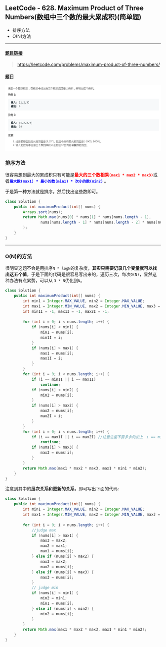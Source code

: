﻿## LeetCode - 628. Maximum Product of Three Numbers(数组中三个数的最大累成积)(简单题)
* 排序方法
* O(N)方法

***
#### [题目链接](https://leetcode.com/problems/maximum-product-of-three-numbers/)

> https://leetcode.com/problems/maximum-product-of-three-numbers/

#### 题目
![在这里插入图片描述](images/628_t.png)
### 排序方法
很容易想到最大的累成积只有可能是<font color= red>**最大的三个数相乘`(max1 * max2 * max3)`**</font>或者<font color = blue>**`最大数(max1) * 最小的数(min1) * 次小的数(min2)`**</font> 。

于是第一种方法就是排序，然后找出这些数即可。

```java
class Solution {
    public int maximumProduct(int[] nums) {
        Arrays.sort(nums);
        return Math.max(nums[0] * nums[1] * nums[nums.length - 1],
                nums[nums.length - 1] * nums[nums.length - 2] * nums[nums.length - 3]
        );
    }
}
```

***
### O(N)的方法
很明显这题不会是用排序`N * logN`的复杂度，**其实只需要记录几个变量就可以找出这五个值**，于是下面的代码是很容易写出来的，遍历三次，每次`O(N)`，显然这种办法有点累赘，可以从 `3 * N`优化到`N`。

```java
class Solution {
    public int maximumProduct(int[] nums) {
        int min1 = Integer.MAX_VALUE, min2 = Integer.MAX_VALUE;
        int max1 = Integer.MIN_VALUE, max2 = Integer.MIN_VALUE, max3 = Integer.MIN_VALUE;
        int min1I = -1, max1I = -1, max2I = -1;

        for (int i = 0; i < nums.length; i++) {
            if (nums[i] < min1) {
                min1 = nums[i];
                min1I = i;
            }
            if (nums[i] > max1) {
                max1 = nums[i];
                max1I = i;
            }
        }
        for (int i = 0; i < nums.length; i++) {
            if (i == min1I || i == max1I)
                continue;
            if (nums[i] < min2) {
                min2 = nums[i];
            }
            if (nums[i] > max2) {
                max2 = nums[i];
                max2I = i;
            }
        }
        for (int i = 0; i < nums.length; i++) {
            if (i == max1I || i == max2I) //注意这里不要多余的加上　i == min1I 不然出错
                continue;
            if (nums[i] > max3) {
                max3 = nums[i];
            }
        }
        return Math.max(max1 * max2 * max3, max1 * min1 * min2);
    }
}
```
注意到其中的**层次关系和更新的关系**，即可写出下面的代码: 

```java
class Solution {
    public int maximumProduct(int[] nums) {
        int min1 = Integer.MAX_VALUE, min2 = Integer.MAX_VALUE;
        int max1 = Integer.MIN_VALUE, max2 = Integer.MIN_VALUE, max3 = Integer.MIN_VALUE;

        for (int i = 0; i < nums.length; i++) {
            //judge max
            if (nums[i] > max1) {
                max3 = max2;
                max2 = max1;
                max1 = nums[i];
            } else if (nums[i] > max2) {
                max3 = max2;
                max2 = nums[i];
            } else if (nums[i] > max3) {
                max3 = nums[i];
            }
            // judge min
            if (nums[i] < min1) {
                min2 = min1;
                min1 = nums[i];
            } else if (nums[i] < min2) {
                min2 = nums[i];
            }
        }
        return Math.max(max1 * max2 * max3, max1 * min1 * min2);
    }
}
```

